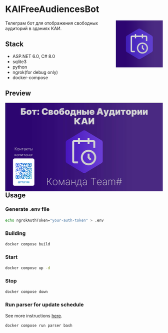 # KAIFreeAudiencesBot

<img src="https://github.com/TTLC198/KAIFreeAudiencesBot/blob/master/logo.png" align="right" width="150" />

Телеграм бот для отображения свободных аудиторий в зданиях КАИ.
## Stack
* ASP.NET 6.0, C# 8.0
* sqlite3
* python
* ngrok(for debug only)
* docker-compose
## Preview
<img src="https://github.com/TTLC198/KAIFreeAudiencesBot/blob/master/preview.png" align="left" width="1100" />

## Usage
### Generate .env file 
```sh
echo ngrokAuthToken="your-auth-token" > .env 
```
### Building
```sh
docker compose build 
```
### Start
```sh
docker compose up -d
```
### Stop
```sh
docker compose down
```
### Run parser for update schedule

See more instructions [here](https://github.com/TTLC198/KAIFreeAudiencesBotProject/tree/master/KAIScheduleParser).
```sh
docker compose run parser bash
```
